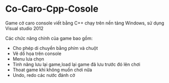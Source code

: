# Co-Caro-Cpp-Cosole
Game cờ caro console viết bằng C++ chạy trên nền tảng Windows, sử dụng Visual studio 2012

Các chức năng chính của game bao gồm:
- Cho phép di chuyển bằng phím và chuột
- Vẽ dồ họa trên console
- Menu lưa chọn
- Tính năng lưu lại game,load lại game đã lưu trước đó lên chơi
- Thoat game khi không muốn chơi nữa
- Undo, redo các nước đánh cờ 

